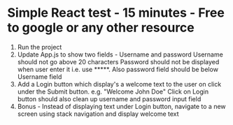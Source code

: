 # Simple React test - 15 minutes - Free to google or any other resource

1. Run the project
2. Update App.js to show two fields - Username and password
    Username should not go above 20 characters
    Password should not be displayed when user enter it i.e. use *****. Also password field should be below Username field
3. Add a Login button which display's a welcome text to the user on click under the Submit button. e.g. "Welcome John Doe"
    Click on Login button should also clean up username and password input field
4. Bonus - Instead of displaying text under Login button, navigate to a new screen using stack navigation and display welcome text
